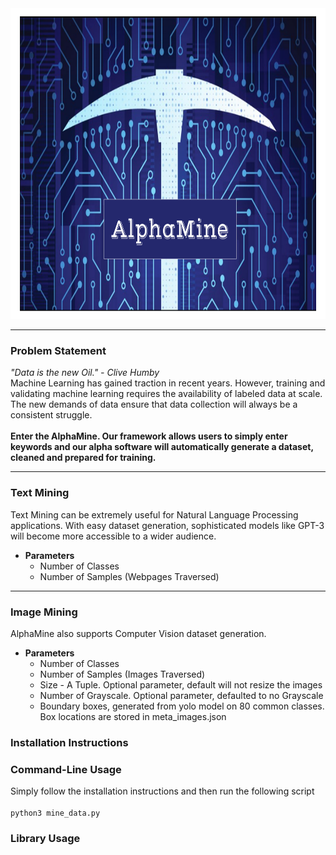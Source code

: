 <img src="AlphaMine Logo.png" style="width:885px;height:497px;">
<hr>

<h3>Problem Statement</h3>
<p> <i>"Data is the new Oil." - Clive Humby </i> <br> Machine Learning has gained traction in recent years. However, training and validating machine learning requires the availability of labeled data at scale. The new demands of data ensure that data collection will always be a consistent struggle.
<br>
<br> 
<strong>
Enter the AlphaMine. Our framework allows users to simply enter keywords and our alpha software will automatically generate a dataset, cleaned and prepared for training. 
  </strong>
  
</p>


<hr size="6">
<h3>Text Mining</h3>
<p>Text Mining can be extremely useful for Natural Language Processing applications. With easy dataset generation, sophisticated models like GPT-3 will become more accessible to a wider audience.</p>
<ul>
  <li> <strong> Parameters </strong> <ul> 
  <li>Number of Classes</li>
  <li>Number of Samples (Webpages Traversed)</li>
  </ul></li>
  
</ul>
<hr size="6">
<h3>Image Mining</h3>
<p> AlphaMine also supports Computer Vision dataset generation. 
<ul>
  <li><strong> Parameters </strong> <ul> 
  <li>Number of Classes</li>
  <li>Number of Samples (Images Traversed)</li>
  <li>Size - A Tuple. Optional parameter, default will not resize the images</li> 
  <li>Number of Grayscale. Optional parameter, defaulted to no Grayscale</li> 
  <li>Boundary boxes, generated from yolo model on 80 common classes. Box locations are stored in meta_images.json</li>
  </ul></li>
  
</ul>
<h3>Installation Instructions</h3>
<h3>Command-Line Usage</h3>
Simply follow the installation instructions and then run the following script
<br>
<code>
python3 mine_data.py
</code>
<h3>Library Usage</h3>
